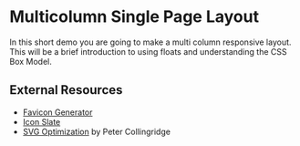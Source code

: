 # Multicolumn Single Page Layout
In this short demo you are going to make a multi column responsive layout. This will be a brief introduction to using floats and understanding the CSS Box Model.

## External Resources
- <a href="http://www.favicon.cc/" target="_blank">Favicon Generator</a>
- <a href="http://www.favicon.cc/" target="_blank">Icon Slate</a>
- <a href="http://petercollingridge.appspot.com/svg-editor" target="_blank" title="SVG Optimization by Peter Collingridge">SVG Optimization</a> by Peter Collingridge
